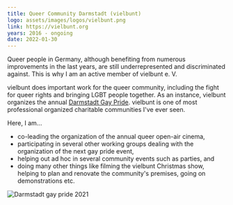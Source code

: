 ```yaml
---
title: Queer Community Darmstadt (vielbunt)
logo: assets/images/logos/vielbunt.png
link: https://vielbunt.org
years: 2016 - ongoing
date: 2022-01-30
---
```


Queer people in Germany, although benefiting from numerous
improvements in the last years, are still underrepresented
and discriminated against.
This is why I am an active member of vielbunt e. V.

vielbunt does important work for the queer community,
including the fight for queer rights and bringing LGBT
people together. As an instance, vielbunt organizes the
annual [Darmstadt Gay Pride](https://www.csd-darmstadt.de/2021/08/csd-2022-am-20-august/).
vielbunt is one of most professional
organized charitable communities I've ever seen.

Here, I am...
* co-leading the organization of the annual queer
  open-air cinema,
* participating in several other working groups dealing
  with the organization of the next gay pride event,
* helping out ad hoc in several community events such as
  parties, and
* doing many other things like filming the vielbunt Christmas
  show, helping to plan and renovate the community's premises,
  going on demonstrations etc.

![Darmstadt gay pride 2021](https://lh3.googleusercontent.com/pw/AM-JKLW0AjcOXBjbjYs2xNBiyHJtqPlgWd6oRHpmm5Ot8Xxhtvj7kdUExVJ5I36_JOVCfHnBYsTZ_Uh3nexecq723T6S9w3vAtZr8_XLzMX2Co0HJ4m4XFgspXCCDlxOx4pD8ej08X7bmmMruRWgqqbJkT01Fw=w1800)
